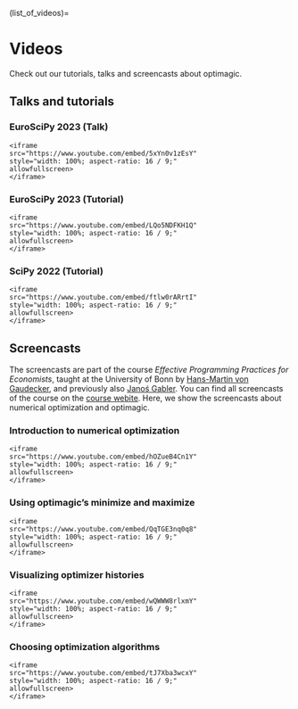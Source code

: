 (list_of_videos)=

# Videos

Check out our tutorials, talks and screencasts about optimagic.

## Talks and tutorials

### EuroSciPy 2023 (Talk)

```{raw} html
<iframe
src="https://www.youtube.com/embed/5xYn0v1zEsY"
style="width: 100%; aspect-ratio: 16 / 9;"
allowfullscreen>
</iframe>
```

### EuroSciPy 2023 (Tutorial)

```{raw} html
<iframe
src="https://www.youtube.com/embed/LQo5NDFKH1Q"
style="width: 100%; aspect-ratio: 16 / 9;"
allowfullscreen>
</iframe>
```

### SciPy 2022 (Tutorial)

```{raw} html
<iframe
src="https://www.youtube.com/embed/ftlw0rARrtI"
style="width: 100%; aspect-ratio: 16 / 9;"
allowfullscreen>
</iframe>
```

## Screencasts

The screencasts are part of the course _Effective Programming Practices for Economists_,
taught at the University of Bonn by
[Hans-Martin von Gaudecker](https://www.wiwi.uni-bonn.de/gaudecker/), and previously
also [Janoś Gabler](https://github.com/janosg). You can find all screencasts of the
course on the
[course webite](https://effective-programming-practices.vercel.app/landing-page.html).
Here, we show the screencasts about numerical optimization and optimagic.

### Introduction to numerical optimization

```{raw} html
<iframe
src="https://www.youtube.com/embed/hOZueB4Cn1Y"
style="width: 100%; aspect-ratio: 16 / 9;"
allowfullscreen>
</iframe>
```

### Using optimagic’s minimize and maximize

```{raw} html
<iframe
src="https://www.youtube.com/embed/QqTGE3nq0q8"
style="width: 100%; aspect-ratio: 16 / 9;"
allowfullscreen>
</iframe>
```

### Visualizing optimizer histories

```{raw} html
<iframe
src="https://www.youtube.com/embed/wQWWW8rlxmY"
style="width: 100%; aspect-ratio: 16 / 9;"
allowfullscreen>
</iframe>
```

### Choosing optimization algorithms

```{raw} html
<iframe
src="https://www.youtube.com/embed/tJ7Xba3wcxY"
style="width: 100%; aspect-ratio: 16 / 9;"
allowfullscreen>
</iframe>
```

